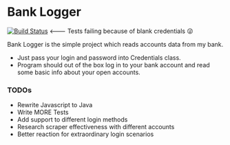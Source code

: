 # Bank Logger

[![Build Status](https://travis-ci.com/DarkAlek/bank_logger.svg?branch=master)](https://travis-ci.com/DarkAlek/bank_logger) <--- Tests failing because of blank credentials :stuck_out_tongue_winking_eye:

Bank Logger is the simple project which reads accounts data from my bank.

  - Just pass your login and password into Credentials class.
  - Program should out of the box log in to your bank account and read some basic info about your open accounts.
  

### TODOs

 - Rewrite Javascript to Java
 - Write MORE Tests
 - Add support to different login methods
 - Research scraper effectiveness with different accounts
 - Better reaction for extraordinary login scenarios 


